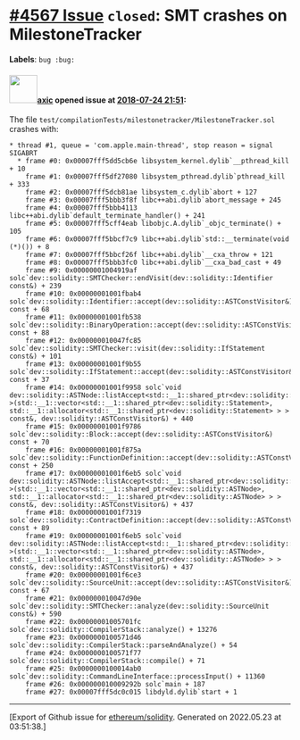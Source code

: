 # [\#4567 Issue](https://github.com/ethereum/solidity/issues/4567) `closed`: SMT crashes on MilestoneTracker
**Labels**: `bug :bug:`


#### <img src="https://avatars.githubusercontent.com/u/20340?v=4" width="50">[axic](https://github.com/axic) opened issue at [2018-07-24 21:51](https://github.com/ethereum/solidity/issues/4567):

The file `test/compilationTests/milestonetracker/MilestoneTracker.sol` crashes with:
```
* thread #1, queue = 'com.apple.main-thread', stop reason = signal SIGABRT
  * frame #0: 0x00007fff5dd5cb6e libsystem_kernel.dylib`__pthread_kill + 10
    frame #1: 0x00007fff5df27080 libsystem_pthread.dylib`pthread_kill + 333
    frame #2: 0x00007fff5dcb81ae libsystem_c.dylib`abort + 127
    frame #3: 0x00007fff5bbb3f8f libc++abi.dylib`abort_message + 245
    frame #4: 0x00007fff5bbb4113 libc++abi.dylib`default_terminate_handler() + 241
    frame #5: 0x00007fff5cff4eab libobjc.A.dylib`_objc_terminate() + 105
    frame #6: 0x00007fff5bbcf7c9 libc++abi.dylib`std::__terminate(void (*)()) + 8
    frame #7: 0x00007fff5bbcf26f libc++abi.dylib`__cxa_throw + 121
    frame #8: 0x00007fff5bbb3fc0 libc++abi.dylib`__cxa_bad_cast + 49
    frame #9: 0x00000001004919af solc`dev::solidity::SMTChecker::endVisit(dev::solidity::Identifier const&) + 239
    frame #10: 0x00000001001fbab4 solc`dev::solidity::Identifier::accept(dev::solidity::ASTConstVisitor&) const + 68
    frame #11: 0x00000001001fb538 solc`dev::solidity::BinaryOperation::accept(dev::solidity::ASTConstVisitor&) const + 88
    frame #12: 0x000000010047fc85 solc`dev::solidity::SMTChecker::visit(dev::solidity::IfStatement const&) + 101
    frame #13: 0x00000001001f9b55 solc`dev::solidity::IfStatement::accept(dev::solidity::ASTConstVisitor&) const + 37
    frame #14: 0x00000001001f9958 solc`void dev::solidity::ASTNode::listAccept<std::__1::shared_ptr<dev::solidity::Statement> >(std::__1::vector<std::__1::shared_ptr<dev::solidity::Statement>, std::__1::allocator<std::__1::shared_ptr<dev::solidity::Statement> > > const&, dev::solidity::ASTConstVisitor&) + 440
    frame #15: 0x00000001001f9786 solc`dev::solidity::Block::accept(dev::solidity::ASTConstVisitor&) const + 70
    frame #16: 0x00000001001f875a solc`dev::solidity::FunctionDefinition::accept(dev::solidity::ASTConstVisitor&) const + 250
    frame #17: 0x00000001001f6eb5 solc`void dev::solidity::ASTNode::listAccept<std::__1::shared_ptr<dev::solidity::ASTNode> >(std::__1::vector<std::__1::shared_ptr<dev::solidity::ASTNode>, std::__1::allocator<std::__1::shared_ptr<dev::solidity::ASTNode> > > const&, dev::solidity::ASTConstVisitor&) + 437
    frame #18: 0x00000001001f7319 solc`dev::solidity::ContractDefinition::accept(dev::solidity::ASTConstVisitor&) const + 89
    frame #19: 0x00000001001f6eb5 solc`void dev::solidity::ASTNode::listAccept<std::__1::shared_ptr<dev::solidity::ASTNode> >(std::__1::vector<std::__1::shared_ptr<dev::solidity::ASTNode>, std::__1::allocator<std::__1::shared_ptr<dev::solidity::ASTNode> > > const&, dev::solidity::ASTConstVisitor&) + 437
    frame #20: 0x00000001001f6ce3 solc`dev::solidity::SourceUnit::accept(dev::solidity::ASTConstVisitor&) const + 67
    frame #21: 0x000000010047d90e solc`dev::solidity::SMTChecker::analyze(dev::solidity::SourceUnit const&) + 590
    frame #22: 0x00000001005701fc solc`dev::solidity::CompilerStack::analyze() + 13276
    frame #23: 0x0000000100571d46 solc`dev::solidity::CompilerStack::parseAndAnalyze() + 54
    frame #24: 0x0000000100571f77 solc`dev::solidity::CompilerStack::compile() + 71
    frame #25: 0x0000000100014ab0 solc`dev::solidity::CommandLineInterface::processInput() + 11360
    frame #26: 0x000000010009292b solc`main + 187
    frame #27: 0x00007fff5dc0c015 libdyld.dylib`start + 1
```




-------------------------------------------------------------------------------



[Export of Github issue for [ethereum/solidity](https://github.com/ethereum/solidity). Generated on 2022.05.23 at 03:51:38.]
